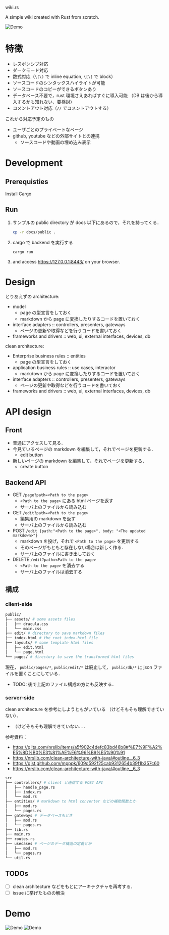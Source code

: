 wiki.rs

A simple wiki created with Rust from scratch.

![Demo](./docs/wiki-rs-demo.png)

# 特徴

- レスポンシブ対応
- ダークモード対応
- 数式対応（`\(\)` で inline equation, `\[\]` で block）
- ソースコードのシンタックスハイライトが可能
- ソースコードのコピーができるボタンあり
- データベース不要で，rust 環境さえあればすぐに導入可能
  （DB は後から導入するかも知れない．要検討）
- コメントアウト対応（`//` でコメントアウトする）

これから対応予定のもの

- ユーザごとのプライベートなページ
- github, youtube などの外部サイトとの連携
  - ソースコードや動画の埋め込み表示

# Development

## Prerequisties

Install Cargo

## Run

1. サンプルの public directory が docs 以下にあるので，それを持ってくる．

   ```sh
   cp -r docs/public .
   ```

2. cargo で backend を実行する

   ```sh
   cargo run
   ```

3. and access <https://127.0.0.1:8443/> on your browser.

# Design

とりあえずの architecture:

- model
  - page の型宣言をしておく
  - markdown から page に変換したりするコードを置いておく
- interface adapters :: controllers, presenters, gateways
  - ページの更新や取得などを行うコードを書いておく
- frameworks and drivers :: web, ui, external interfaces, devices, db

clean architecture:

- Enterprise business rules :: entities
  - page の型宣言をしておく
- application business rules :: use cases, interactor
  - markdown から page に変換したりするコードを置いておく
- interface adapters :: controllers, presenters, gateways
  - ページの更新や取得などを行うコードを書いておく
- frameworks and drivers :: web, ui, external interfaces, devices, db

# API design

## Front

- 普通にアクセスして見る．
- 今見ているページの markdown を編集して，それでページを更新する．
  - edit button
- 新しいページの markdown を編集して，それでページを更新する．
  - create button

## Backend API

- GET `/page?path=<Path to the page>`
  - `<Path to the page>` にある html ページを返す
  - サーバ上のファイルから読み込む
- GET `/edit?path=<Path to the page>`
  - 編集用の markdown を返す
  - サーバ上のファイルから読み込む
- POST `/edit {path:"<Path to the page>", body: "<The updated markdown>"}`
  - markdown を投げ，それで `<Path to the page>` を更新する
  - そのページがもともと存在しない場合は新しく作る．
  - サーバ上のファイルに書き出しておく
- DELETE `/edit?path=<Path to the page>`
  - `<Path to the page>` を消去する
  - サーバ上のファイルは消去する

## 構成

### client-side

```sh
public/
├── assets/ # some assets files
│   ├── dracula.css
│   └── main.css
├── edit/ # directory to save markdown files
├── index.html # the root index.html file
├── layouts/ # some template html files
│   ├── edit.html
│   └── page.html
└── pages/ # directory to save the transformed html files
```

現在，
`public/pages/*`, `public/edit/*` は廃止して，
`public/db/*` に json ファイルを置くことにしている．

- TODO: 後で上記のファイル構成の方にも反映する．

### server-side

clean architecture を参考にしようともがいている
（けどそもそも理解できていない）．

- （けどそもそも理解できていない．．．

参考資料：

- https://qiita.com/nrslib/items/a5f902c4defc83bd46b8#%E7%9F%A2%E5%8D%B0%E3%81%AE%E6%96%B9%E5%90%91
- https://nrslib.com/clean-architecture-with-java/#outline__6_3
- https://gist.github.com/mpppk/609d592f25cab9312654b39f1b357c60
- https://nrslib.com/clean-architecture-with-java/#outline__6_3

```sh
src
├── controllers/ # client と通信する POST API
│   ├── handle_page.rs
│   ├── index.rs
│   └── mod.rs
├── entities/ # markdown to html converter などの補助関数とか
│   ├── mod.rs
│   └── pages.rs
├── gateways # データベースもどき
│   ├── mod.rs
│   └── pages.rs
├── lib.rs
├── main.rs
├── routes.rs
├── usecases # ページのデータ構造の定義とか
│   ├── mod.rs
│   └── pages.rs
└── util.rs
```

## TODOs

- [ ] clean architecture などをもとにアーキテクチャを再考する．
- [ ] issue に挙げたものの解決

# Demo

![Demo](./docs/code-copy-button-demo.png)
![Demo](./docs/demo-diary.png)
